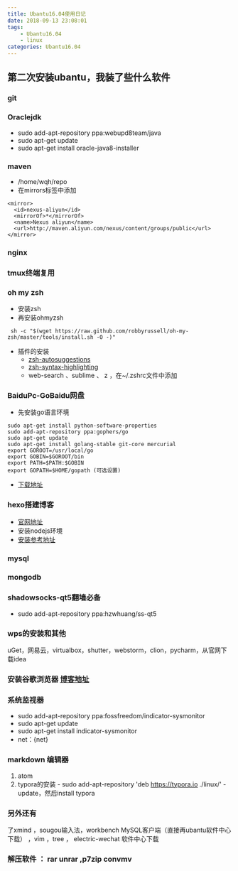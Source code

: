 ```yaml
---
title: Ubantu16.04使用日记
date: 2018-09-13 23:08:01
tags:
    - Ubantu16.04 
    - linux
categories: Ubantu16.04
---
```

## 第二次安装ubantu，我装了些什么软件

### git
### Oraclejdk
  - sudo add-apt-repository ppa:webupd8team/java
  - sudo apt-get update
  - sudo apt-get install oracle-java8-installer

### maven
  - <localRepository>/home/wqh/repo</localRepository>
  - 在mirrors标签中添加
  ```
  <mirror>
    <id>nexus-aliyun</id>
    <mirrorOf>*</mirrorOf>
    <name>Nexus aliyun</name>
    <url>http://maven.aliyun.com/nexus/content/groups/public</url>
  </mirror>
  ```

### nginx
### tmux终端复用
### oh my zsh
  - 安装zsh
  - 再安装ohmyzsh
  ```
   sh -c "$(wget https://raw.github.com/robbyrussell/oh-my-zsh/master/tools/install.sh -O -)"
  ```
  - 插件的安装
    -  [zsh-autosuggestions](https://github.com/zsh-users/zsh-autosuggestions/blob/master/INSTALL.md)
    - [zsh-syntax-highlighting](https://github.com/zsh-users/zsh-syntax-highlighting/blob/master/INSTALL.md)
    - web-search  、sublime 、 z ，在~/.zshrc文件中添加

### BaiduPc-GoBaidu网盘
  - 先安装go语言环境
  ```
  sudo apt-get install python-software-properties
  sudo add-apt-repository ppa:gophers/go
  sudo apt-get update
  sudo apt-get install golang-stable git-core mercurial
  export GOROOT=/usr/local/go
  export GOBIN=$GOROOT/bin
  export PATH=$PATH:$GOBIN
  export GOPATH=$HOME/gopath (可选设置)
  ```
  - [下载地址](https://github.com/iikira/BaiduPCS-Go/releases)

### hexo搭建博客
  - [官网地址](https://hexo.io/zh-cn/index.html)
  - 安装nodejs环境
  - [安装参考地址](https://blog.csdn.net/y5492853/article/details/79529410)

### mysql
### mongodb
### shadowsocks-qt5翻墙必备
  - sudo add-apt-repository ppa:hzwhuang/ss-qt5

### wps的安装和其他
uGet，网易云，virtualbox，shutter，webstorm，clion，pycharm，从官网下载idea

### 安装谷歌浏览器 [博客地址](https://blog.csdn.net/qq_30164225/article/details/54632634)
### 系统监视器
  - sudo add-apt-repository ppa:fossfreedom/indicator-sysmonitor
  - sudo apt-get update
  - sudo apt-get install indicator-sysmonitor
  - net：{net}
### markdown 编辑器
  1.  atom
  2.  typora的安装
    - sudo add-apt-repository 'deb https://typora.io ./linux/'
    - update，然后install typora

### 另外还有
了xmind ，sougou输入法，workbench MySQL客户端（直接再ubantu软件中心下载） ，vim ，tree ， electric-wechat 软件中心下载

###  解压软件 ： rar unrar ,p7zip convmv

